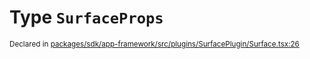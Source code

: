 # Type `SurfaceProps`
<sub>Declared in [packages/sdk/app-framework/src/plugins/SurfacePlugin/Surface.tsx:26](https://github.com/dxos/dxos/blob/5b3d9243a/packages/sdk/app-framework/src/plugins/SurfacePlugin/Surface.tsx#L26)</sub>






